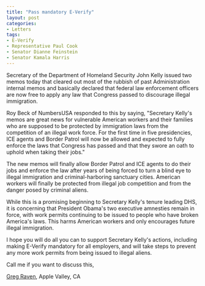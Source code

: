 ```yaml
---
title: "Pass mandatory E-Verify"
layout: post
categories:
- Letters
tags:
- E-Verify
- Representative Paul Cook
- Senator Dianne Feinstein
- Senator Kamala Harris
---
```


Secretary of the Department of Homeland Security John Kelly issued two memos today that cleared out most of the rubbish of past Administration internal memos and basically declared that federal law enforcement officers are now free to apply any law that Congress passed to discourage illegal immigration.

Roy Beck of NumbersUSA responded to this by saying, "Secretary Kelly's memos are great news for vulnerable American workers and their families who are supposed to be protected by immigration laws from the competition of an illegal work force. For the first time in five presidencies, ICE agents and Border Patrol will now be allowed and expected to fully enforce the laws that Congress has passed and that they swore an oath to uphold when taking their jobs."

The new memos will finally allow Border Patrol and ICE agents to do their jobs and enforce the law after years of being forced to turn a blind eye to illegal immigration and criminal-harboring sanctuary cities. American workers will finally be protected from illegal job competition and from the danger posed by criminal aliens.

While this is a promising beginning to Secretary Kelly's tenure leading DHS, it is concerning that President Obama's two executive amnesties remain in force, with work permits continuing to be issued to people who have broken America's laws. This harms American workers and only encourages future illegal immigration.

I hope you will do all you can to support Secretary Kelly's actions, including making E-Verify mandatory for all employers, and will take steps to prevent any more work permits from being issued to illegal aliens.

Call me if you want to discuss this,

[Greg Raven](https://www.gregraven.org), Apple Valley, CA
